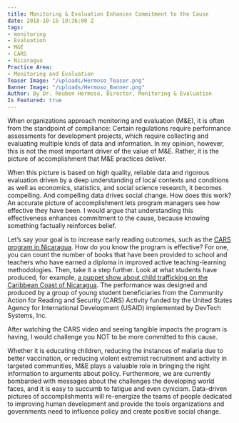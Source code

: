```yaml
---
title: Monitoring & Evaluation Enhances Commitment to the Cause
date: 2018-10-15 19:36:00 Z
tags:
- monitoring
- Evaluation
- M&E
- CARS
- Nicaragua
Practice Area:
- Monitoring and Evaluation
Teaser Image: "/uploads/Hermoso_Teaser.png"
Banner Image: "/uploads/Hermoso_Banner.png"
Author: By Dr. Reuben Hermoso, Director, Monitoring & Evaluation
Is Featured: true
---
```


When organizations approach monitoring and evaluation (M&E), it is often from the standpoint of compliance: Certain regulations require performance assessments for development projects, which require collecting and evaluating multiple kinds of data and information.  In my opinion, however, this is not the most important driver of the value of M&E.  Rather, it is the picture of accomplishment that M&E practices deliver.

When this picture is based on high quality, reliable data and rigorous evaluation driven by a deep understanding of local contexts and conditions as well as economics, statistics, and social science research, it becomes compelling.  And compelling data drives social change.  How does this work?  An accurate picture of accomplishment lets program managers see how effective they have been.  I would argue that understanding this effectiveness enhances commitment to the cause, because knowing something factually reinforces belief.

Let’s say your goal is to increase early reading outcomes, such as the [CARS program in Nicaragua](http://devtechsys.com/projects/Community-Action-for-Reading-a/).  How do you know the program is effective?  For one, you can count the number of books that have been provided to school and teachers who have earned a diploma in improved active teaching-learning methodologies. Then, take it a step further.  Look at what students have produced, for example, [a puppet show about child trafficking on the Caribbean Coast of Nicaragua](http://devtechsys.com/insights/2018/04/06/dispelling-human-trafficking-through-puppet-shows-in-nicaragua/).  The performance was designed and produced by a group of young student beneficiaries from the Community Action for Reading and Security (CARS) Activity funded by the United States Agency for International Development (USAID) implemented by DevTech Systems, Inc.

After watching the CARS video and seeing tangible impacts the program is having, I would challenge you NOT to be more committed to this cause.

Whether it is educating children, reducing the instances of malaria due to better vaccination, or reducing violent extremist recruitment and activity in targeted communities, M&E plays a valuable role in bringing the right information to arguments about policy.  Furthermore, we are currently bombarded with messages about the challenges the developing world faces, and it is easy to succumb to fatigue and even cynicism. Data-driven pictures of accomplishments will re-energize the teams of people dedicated to improving human development and provide the tools organizations and governments need to influence policy and create positive social change.

